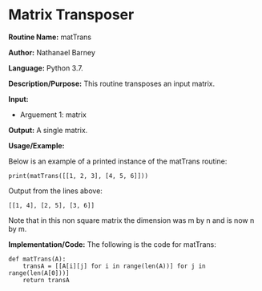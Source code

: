 # Matrix Transposer

**Routine Name:**           matTrans

**Author:** Nathanael Barney

**Language:** Python 3.7.

**Description/Purpose:** This routine transposes an input matrix.

**Input:** 
* Arguement 1: matrix

**Output:** A single matrix.

**Usage/Example:**

Below is an example of a printed instance of the matTrans routine:

```
print(matTrans([[1, 2, 3], [4, 5, 6]]))
```

Output from the lines above:

```
[[1, 4], [2, 5], [3, 6]]
```

Note that in this non square matrix the dimension was m by n and is now n by m.

**Implementation/Code:** The following is the code for matTrans:

```
def matTrans(A):
    transA = [[A[i][j] for i in range(len(A))] for j in range(len(A[0]))]
    return transA
```
